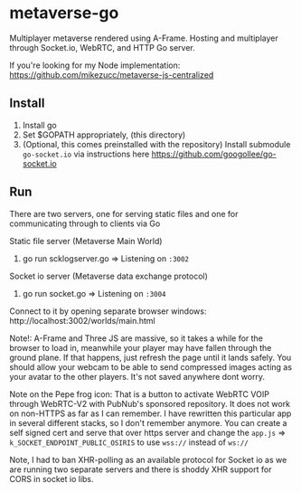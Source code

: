 # metaverse-go
Multiplayer metaverse rendered using A-Frame. Hosting and multiplayer through Socket.io, WebRTC, and HTTP Go server.

If you're looking for my Node implementation: https://github.com/mikezucc/metaverse-js-centralized

## Install

1. Install go
2. Set $GOPATH appropriately, (this directory)
3. (Optional, this comes preinstalled with the repository) Install submodule `go-socket.io` via instructions here https://github.com/googollee/go-socket.io

## Run

There are two servers, one for serving static files and one for communicating through to clients via Go

Static file server (Metaverse Main World)
1. go run scklogserver.go => Listening on `:3002`

Socket io server (Metaverse data exchange protocol)
1. go run socket.go => Listening on `:3004`

Connect to it by opening separate browser windows: http://localhost:3002/worlds/main.html

Note!: A-Frame and Three JS are massive, so it takes a while for the browser to load in, meanwhile your player may have fallen through the ground plane. If that happens, just refresh the page until it lands safely. You should allow your webcam to be able to send compressed images acting as your avatar to the other players. It's not saved anywhere dont worry.

Note on the Pepe frog icon: That is a button to activate WebRTC VOIP through WebRTC-V2 with PubNub's sponsored repository. It does not work on non-HTTPS as far as I can remember. I have rewritten this particular app in several different stacks, so I don't remember anymore. You can create a self signed cert and serve that over https server and change the `app.js` => `k_SOCKET_ENDPOINT_PUBLIC_OSIRIS` to use `wss://` instead of `ws://`

Note, I had to ban XHR-polling as an available protocol for Socket io as we are running two separate servers and there is shoddy XHR support for CORS in socket io libs.

